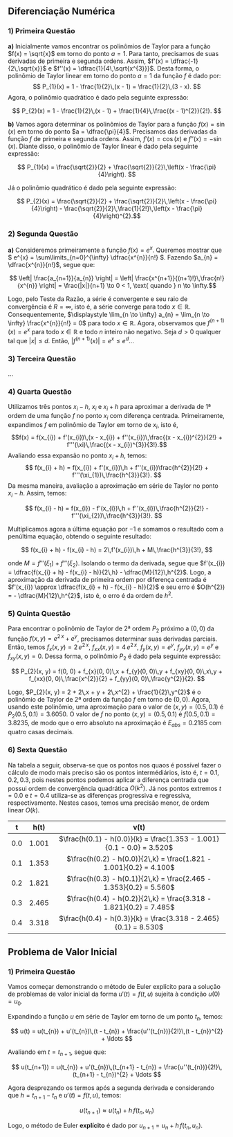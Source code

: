 <h2>Diferenciação Numérica</h2>

<h3>1) Primeira Questão</h3>

**a)** Inicialmente vamos encontrar os polinômios de Taylor para a função $f(x) = \sqrt{x}$ em torno do ponto $a = 1$. Para tanto, precisamos de suas derivadas de primeira e segunda ordens. Assim, $f'(x) = \dfrac{-1}{2\,\sqrt{x}}$ e $f''(x) = \dfrac{1}{4\,\sqrt{x^{3}}}$. Desta forma, o polinômio de Taylor linear em torno do ponto $a = 1$ da função $f$ é dado por:
$$ P_{1}(x) = 1 - \frac{1}{2}\,(x - 1) = \frac{1}{2}\,(3 - x). $$
Agora, o polinômio quadrático é dado pela seguinte expressão:

$$ P_{2}(x) = 1 - \frac{1}{2}\,(x - 1) + \frac{1}{4}\,\frac{(x - 1)^{2}}{2!}. $$

**b)** Vamos agora determinar os polinômios de Taylor para a função $f(x) = \sin(x)$ em torno do ponto $a = \dfrac{\pi}{4}$. Precisamos das derivadas da função $f$ de primeira e segunda ordens. Assim, $f'(x) = \cos(x)$ e $f''(x) = -\sin(x)$. Diante disso, o polinômio de Taylor linear é dado pela seguinte expressão:

$$ P_{1}(x) = \frac{\sqrt{2}}{2} + \frac{\sqrt{2}}{2}\,\left(x - \frac{\pi}{4}\right). $$

Já o polinômio quadrático é dado pela seguinte expressão:

$$ P_{2}(x) = \frac{\sqrt{2}}{2} + \frac{\sqrt{2}}{2}\,\left(x - \frac{\pi}{4}\right) - \frac{\sqrt{2}}{2}\,\frac{1}{2!}\,\left(x - \frac{\pi}{4}\right)^{2}.$$

<h3>2) Segunda Questão</h3>

**a)** Consideremos primeiramente a função $f(x) = e^{x}$. Queremos mostrar que $ e^{x} = \sum\limits_{n=0}^{\infty} \dfrac{x^{n}}{n!} $. Fazendo $a_{n} = \dfrac{x^{n}}{n!}$, segue que:

$$ \left| \frac{a_{n+1}}{a_{n}} \right| = \left| \frac{x^{n+1}}{(n+1)!}\,\frac{n!}{x^{n}} \right| = \frac{|x|}{n+1} \to 0 < 1, \text{ quando } n \to \infty.$$

Logo, pelo Teste da Razão, a série é convergente e seu raio de convergência é $R = \infty$, isto é, a série converge para todo $x \in \mathbb{R}$. Consequentemente, $\displaystyle \lim_{n \to \infty} a_{n} = \lim_{n \to \infty} \frac{x^{n}}{n!} = 0$ para todo $x \in \mathbb{R}$. Agora, observamos que $f^{(n+1)}(x) = e^{x}$ para todo $x \in \mathbb{R}$ e todo $n$ inteiro não negativo. Seja $d > 0$ qualquer tal que $|x| \leq d$. Então, $|f^{(n+1)}(x)| = e^{x} \leq e^{d}$...

<h3>3) Terceira Questão</h3>

...

<h3>4) Quarta Questão</h3>

Utilizamos três pontos $x_i - h$, $x_{i}$ e $x_{i} + h$ para aproximar a derivada de 1ª ordem de uma função $f$ no ponto $x_{i}$ com diferença centrada. Primeiramente, expandimos $f$ em polinômio de Taylor em torno de $x_i$, isto é,
$$f(x) = f(x_{i}) + f'(x_{i})\,(x - x_{i}) + f''(x_{i})\,\frac{(x - x_{i})^{2}}{2!} + f'''(\xi)\,\frac{(x - x_{i})^{3}}{3!}.$$
Avaliando essa expansão no ponto $x_{i} + h$, temos:
$$ f(x_{i} + h) = f(x_{i}) + f'(x_{i})\,h + f''(x_{i})\frac{h^{2}}{2!} + f'''(\xi_{1})\,\frac{h^{3}}{3!}. $$
Da mesma maneira, avaliação a aproximação em série de Taylor no ponto $x_{i} - h$. Assim, temos:

$$ f(x_{i} - h) = f(x_{i}) - f'(x_{i})\,h + f''(x_{i})\,\frac{h^{2}}{2!} - f'''(\xi_{2})\,\frac{h^{3}}{3!}. $$

Multiplicamos agora a última equação por $-1$ e somamos o resultado com a penúltima equação, obtendo o seguinte resultado:

$$ f(x_{i} + h) - f(x_{i} - h) = 2\,f'(x_{i})\,h + M\,\frac{h^{3}}{3!}, $$

onde $M = f'''(\xi_{1}) + f'''(\xi_{2})$. Isolando o termo da derivada, segue que $f'(x_{i}) = \dfrac{f(x_{i} + h) - f(x_{i} - h)}{2\,h} - \dfrac{M}{12}\,h^{2}$. Logo, a aproximação da derivada de primeira ordem por diferença centrada é $f'(x_{i}) \approx \dfrac{f(x_{i} + h) - f(x_{i} - h)}{2}$ e seu erro é $O(h^{2}) = - \dfrac{M}{12}\,h^{2}$, isto é, o erro é da ordem de $h^{2}$.

<h3>5) Quinta Questão</h3>

Para encontrar o polinômio de Taylor de 2ª ordem $P_{2}$ próximo a $(0, 0)$ da função $f(x, y) = e^{2\,x} + e^{y}$, precisamos determinar suas derivadas parciais. Então, temos $f_{x}(x, y) =2\,e^{2\,x}$, $f_{xx}(x, y) = 4\,e^{2\,x}$, $f_{y}(x, y) = e^{y}$, $f_{yy}(x, y) = e^{y}$ e $f_{xy}(x, y) = 0$. Dessa forma, o polinômio $P_{2}$ é dado pela seguinte expressão:

$$ P_{2}(x, y) = f(0, 0) + f_{x}(0, 0)\,x + f_{y}(0, 0)\,y + f_{xy}(0, 0)\,x\,y + f_{xx}(0, 0)\,\frac{x^{2}}{2} + f_{yy}(0, 0)\,\frac{y^{2}}{2}. $$

Logo, $P_{2}(x, y) = 2 + 2\,x + y + 2\,x^{2} + \frac{1}{2}\,y^{2}$ é o polinômio de Taylor de 2ª ordem da função $f$ em torno de $(0, 0)$. Agora, usando este polinômio, uma aproximação para o valor de $(x, y) = (0.5, 0.1)$ é $P_{2}(0.5, 0.1) = 3.6050$. O valor de $f$ no ponto $(x, y) = (0.5, 0.1)$ é $f(0.5, 0.1) = 3.8235$, de modo que o erro absoluto na aproximação é $E_{abs} = 0.2185$ com quatro casas decimais.

<h3>6) Sexta Questão</h3>

Na tabela a seguir, observa-se que os pontos nos quaos é possível fazer o cálculo de modo mais preciso são os pontos intermédiários, isto é, $t = 0.1, 0.2, 0.3$, pois nestes pontos podemos aplicar a diferença centrada que possui ordem de convergência quadrática $O(k^{2})$. Já nos pontos extremos $t = 0.0$ e $t = 0.4$ utiliza-se as diferenças progressiva e regressiva, respectivamente. Nestes casos, temos uma precisão menor, de ordem linear $O(k)$.
<div align="center">

| **t** | **h(t)** | **v(t)** |
|:----:|:----:|:----:|
| 0.0 | 1.001 | $\frac{h(0.1) - h(0.0)}{k} = \frac{1.353 - 1.001}{0.1 - 0.0} = 3.520$ |
| 0.1 | 1.353 | $\frac{h(0.2) - h(0.0)}{2\,k} = \frac{1.821 - 1.001}{0.2} = 4.100$ |
| 0.2 | 1.821 | $\frac{h(0.3) - h(0.1)}{2\,k} = \frac{2.465 - 1.353}{0.2} = 5.560$ |
| 0.3 | 2.465 | $\frac{h(0.4) - h(0.2)}{2\,k} = \frac{3.318 - 1.821}{0.2} = 7.485$ |
| 0.4 | 3.318 | $\frac{h(0.4) - h(0.3)}{k} = \frac{3.318 - 2.465}{0.1} = 8.530$ |

</div>

<h2>Problema de Valor Inicial</h2>

<h3>1) Primeira Questão</h3>

Vamos começar demonstrando o método de Euler explícito para a solução de problemas de valor inicial da forma $u'(t) = f(t, u)$ sujeita à condição $u(0) = u_{0}$.

Expandindo a função $u$ em série de Taylor em torno de um ponto $t_{n}$, temos:

$$ u(t) = u(t_{n}) + u'(t_{n})\,(t - t_{n}) + \frac{u''(t_{n})}{2!}\,(t - t_{n})^{2} + \ldots $$

Avaliando em $t = t_{n+1}$, segue que:

$$ u(t_{n+1}) = u(t_{n}) + u'(t_{n})\,(t_{n+1} - t_{n}) + \frac{u''(t_{n})}{2!}\,(t_{n+1} - t_{n})^{2} + \ldots $$

Agora desprezando os termos após a segunda derivada e considerando que $h = t_{n+1} - t_{n}$ e $u'(t) = f(t, u)$, temos:

$$ u(t_{n+1}) \approx u(t_{n}) + h\,f(t_{n}, u_{n}) $$

Logo, o método de Euler **explícito** é dado por $u_{n+1} = u_{n} + h\,f(t_{n}, u_{n})$. 